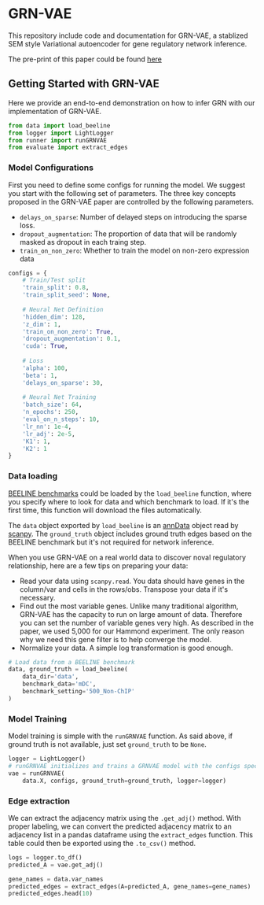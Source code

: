 # GRN-VAE

This repository include code and documentation for GRN-VAE, a stablized SEM style Variational autoencoder for gene regulatory network inference. 

The pre-print of this paper could be found [here](https://bcb.cs.tufts.edu/GRN-VAE/GRNVAE_ISMB_submission.pdf)

## Getting Started with GRN-VAE

Here we provide an end-to-end demonstration on how to infer GRN with our implementation of GRN-VAE. 


```python
from data import load_beeline
from logger import LightLogger
from runner import runGRNVAE
from evaluate import extract_edges
```

### Model Configurations

First you need to define some configs for running the model. We suggest you start with the following set of parameters. The three key concepts proposed in the GRN-VAE paper are controlled by the following parameters. 

- `delays_on_sparse`: Number of delayed steps on introducing the sparse loss. 
- `dropout_augmentation`: The proportion of data that will be randomly masked as dropout in each traing step.
- `train_on_non_zero`: Whether to train the model on non-zero expression data


```python
configs = {
    # Train/Test split
    'train_split': 0.8,
    'train_split_seed': None, 
    
    # Neural Net Definition
    'hidden_dim': 128,
    'z_dim': 1,
    'train_on_non_zero': True,
    'dropout_augmentation': 0.1,
    'cuda': True,
    
    # Loss
    'alpha': 100,
    'beta': 1,
    'delays_on_sparse': 30,
    
    # Neural Net Training
    'batch_size': 64,
    'n_epochs': 250,
    'eval_on_n_steps': 10,
    'lr_nn': 1e-4,
    'lr_adj': 2e-5,
    'K1': 1,
    'K2': 1
}
```

### Data loading
[BEELINE benchmarks](https://github.com/Murali-group/Beeline) could be loaded by the `load_beeline` function, where you specify where to look for data and which benchmark to load. If it's the first time, this function will download the files automatically. 

The `data` object exported by `load_beeline` is an [annData](https://anndata.readthedocs.io/en/stable/generated/anndata.AnnData.html#anndata.AnnData) object read by [scanpy](https://scanpy.readthedocs.io/en/stable/). The `ground_truth` object includes ground truth edges based on the BEELINE benchmark but it's not required for network inference. 

When you use GRN-VAE on a real world data to discover noval regulatory relationship, here are a few tips on preparing your data:

- Read your data using `scanpy.read`. You data should have genes in the column/var and cells in the rows/obs. Transpose your data if it's necessary. 
- Find out the most variable genes. Unlike many traditional algorithm, GRN-VAE has the capacity to run on large amount of data. Therefore you can set the number of variable genes very high. As described in the paper, we used 5,000 for our Hammond experiment. The only reason why we need this gene filter is to help converge the model.
- Normalize your data. A simple log transformation is good enough. 


```python
# Load data from a BEELINE benchmark
data, ground_truth = load_beeline(
    data_dir='data', 
    benchmark_data='mDC', 
    benchmark_setting='500_Non-ChIP'
)
```


### Model Training

Model training is simple with the `runGRNVAE` function. As said above, if ground truth is not available, just set `ground_truth` to be `None`.


```python
logger = LightLogger()
# runGRNVAE initializes and trains a GRNVAE model with the configs specified. 
vae = runGRNVAE(
    data.X, configs, ground_truth=ground_truth, logger=logger)
```

### Edge extraction
We can extract the adjacency matrix using the `.get_adj()` method. With proper labeling, we can convert the predicted adjacency matrix to an adjacency list in a pandas dataframe using the `extract_edges` function. This table could then be exported using the `.to_csv()` method. 


```python
logs = logger.to_df()
predicted_A = vae.get_adj()

gene_names = data.var_names
predicted_edges = extract_edges(A=predicted_A, gene_names=gene_names)
predicted_edges.head(10)
```
